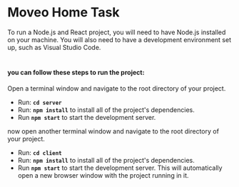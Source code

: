 # Moveo Home Task
To run a Node.js and React project, you will need to have Node.js installed on your machine.
You will also need to have a development environment set up, such as Visual Studio Code.
#

#### you can follow these steps to run the project:

Open a terminal window and navigate to the root directory of your project.
- Run: **`cd server`**
- Run: **`npm install`**
to install all of the project's dependencies.
- Run **`npm start`** to start the development server.


now open another terminal window and navigate to the root directory of your project.
- Run: **`cd client`**
- Run: **`npm install`**
to install all of the project's dependencies.
- Run **`npm start`** to start the development server.
This will automatically open a new browser window with the project running in it.

